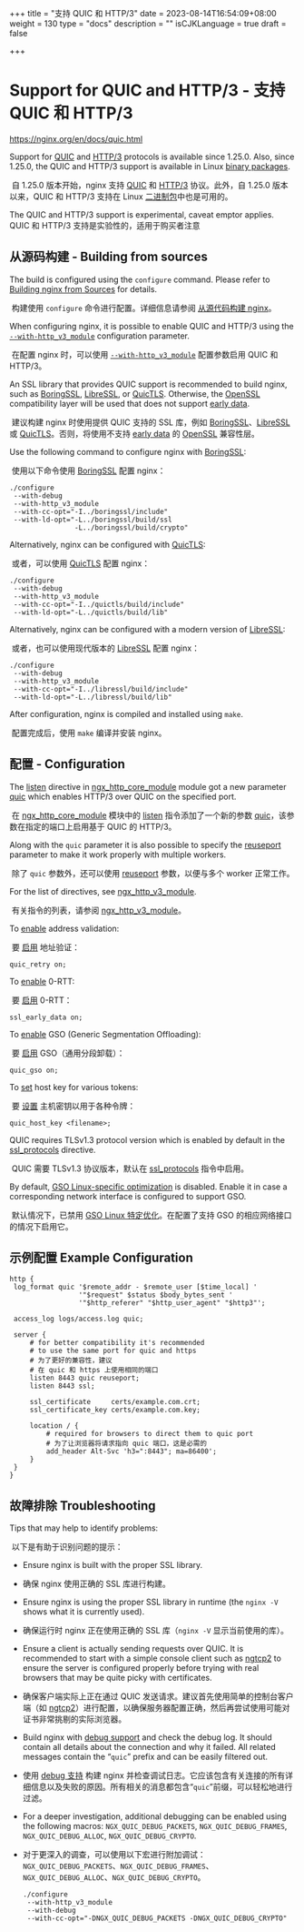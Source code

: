 +++
title = "支持 QUIC 和 HTTP/3"
date = 2023-08-14T16:54:09+08:00
weight = 130
type = "docs"
description = ""
isCJKLanguage = true
draft = false

+++

# Support for QUIC and HTTP/3 - 支持 QUIC 和 HTTP/3

https://nginx.org/en/docs/quic.html



Support for [QUIC](https://datatracker.ietf.org/doc/html/rfc9000) and [HTTP/3](https://datatracker.ietf.org/doc/html/rfc9114) protocols is available since 1.25.0. Also, since 1.25.0, the QUIC and HTTP/3 support is available in Linux [binary packages](https://nginx.org/en/linux_packages.html).

​	自 1.25.0 版本开始，nginx 支持 [QUIC](https://datatracker.ietf.org/doc/html/rfc9000) 和 [HTTP/3](https://datatracker.ietf.org/doc/html/rfc9114) 协议。此外，自 1.25.0 版本以来，QUIC 和 HTTP/3 支持在 Linux [二进制包](https://nginx.org/en/linux_packages.html)中也是可用的。

The QUIC and HTTP/3 support is experimental, caveat emptor applies.
​	QUIC 和 HTTP/3 支持是实验性的，适用于购买者注意



## 从源码构建 - Building from sources

The build is configured using the `configure` command. Please refer to [Building nginx from Sources](https://nginx.org/en/docs/configure.html) for details.

​	构建使用 `configure` 命令进行配置。详细信息请参阅 [从源代码构建 nginx](https://nginx.org/en/docs/configure.html)。

When configuring nginx, it is possible to enable QUIC and HTTP/3 using the [`--with-http_v3_module`](https://nginx.org/en/docs/configure.html#http_v3_module) configuration parameter.

​	在配置 nginx 时，可以使用 [`--with-http_v3_module`](https://nginx.org/en/docs/configure.html#http_v3_module) 配置参数启用 QUIC 和 HTTP/3。

An SSL library that provides QUIC support is recommended to build nginx, such as [BoringSSL](https://boringssl.googlesource.com/boringssl), [LibreSSL](https://www.libressl.org/), or [QuicTLS](https://github.com/quictls/openssl). Otherwise, the [OpenSSL](https://openssl.org/) compatibility layer will be used that does not support [early data](https://nginx.org/en/docs/http/ngx_http_ssl_module.html#ssl_early_data).

​	建议构建 nginx 时使用提供 QUIC 支持的 SSL 库，例如 [BoringSSL](https://boringssl.googlesource.com/boringssl)、[LibreSSL](https://www.libressl.org/) 或 [QuicTLS](https://github.com/quictls/openssl)。否则，将使用不支持 [early data](https://nginx.org/en/docs/http/ngx_http_ssl_module.html#ssl_early_data) 的 [OpenSSL](https://openssl.org/) 兼容性层。

Use the following command to configure nginx with [BoringSSL](https://boringssl.googlesource.com/boringssl):

​	使用以下命令使用 [BoringSSL](https://boringssl.googlesource.com/boringssl) 配置 nginx：

```
./configure
 --with-debug
 --with-http_v3_module
 --with-cc-opt="-I../boringssl/include"
 --with-ld-opt="-L../boringssl/build/ssl
                -L../boringssl/build/crypto"
```

Alternatively, nginx can be configured with [QuicTLS](https://github.com/quictls/openssl):

​	或者，可以使用 [QuicTLS](https://github.com/quictls/openssl) 配置 nginx：

```
./configure
 --with-debug
 --with-http_v3_module
 --with-cc-opt="-I../quictls/build/include"
 --with-ld-opt="-L../quictls/build/lib"
```

Alternatively, nginx can be configured with a modern version of [LibreSSL](https://www.libressl.org/):

​	或者，也可以使用现代版本的 [LibreSSL](https://www.libressl.org/) 配置 nginx：

```
./configure
 --with-debug
 --with-http_v3_module
 --with-cc-opt="-I../libressl/build/include"
 --with-ld-opt="-L../libressl/build/lib"
```

After configuration, nginx is compiled and installed using `make`.

​	配置完成后，使用 `make` 编译并安装 nginx。



## 配置 - Configuration

The [listen](https://nginx.org/en/docs/http/ngx_http_core_module.html#listen) directive in [ngx_http_core_module](https://nginx.org/en/docs/http/ngx_http_core_module.html) module got a new parameter [quic](https://nginx.org/en/docs/http/ngx_http_core_module.html#quic) which enables HTTP/3 over QUIC on the specified port.

​	在 [ngx_http_core_module](https://nginx.org/en/docs/http/ngx_http_core_module.html) 模块中的 [listen](https://nginx.org/en/docs/http/ngx_http_core_module.html#listen) 指令添加了一个新的参数 [quic](https://nginx.org/en/docs/http/ngx_http_core_module.html#quic)，该参数在指定的端口上启用基于 QUIC 的 HTTP/3。

Along with the `quic` parameter it is also possible to specify the [reuseport](https://nginx.org/en/docs/http/ngx_http_core_module.html#reuseport) parameter to make it work properly with multiple workers.

​	除了 `quic` 参数外，还可以使用 [reuseport](https://nginx.org/en/docs/http/ngx_http_core_module.html#reuseport) 参数，以便与多个 worker 正常工作。

For the list of directives, see [ngx_http_v3_module](https://nginx.org/en/docs/http/ngx_http_v3_module.html).

​	有关指令的列表，请参阅 [ngx_http_v3_module](https://nginx.org/en/docs/http/ngx_http_v3_module.html)。

To [enable](https://nginx.org/en/docs/http/ngx_http_v3_module.html#quic_retry) address validation:

​	要 [启用](https://nginx.org/en/docs/http/ngx_http_v3_module.html#quic_retry) 地址验证：

```
quic_retry on;
```

To [enable](https://nginx.org/en/docs/http/ngx_http_ssl_module.html#ssl_early_data) 0-RTT:

​	要 [启用](https://nginx.org/en/docs/http/ngx_http_ssl_module.html#ssl_early_data) 0-RTT：

```
ssl_early_data on;
```

To [enable](https://nginx.org/en/docs/http/ngx_http_v3_module.html#quic_gso) GSO (Generic Segmentation Offloading):

​	要 [启用](https://nginx.org/en/docs/http/ngx_http_v3_module.html#quic_gso) GSO（通用分段卸载）：

```
quic_gso on;
```

To [set](https://nginx.org/en/docs/http/ngx_http_v3_module.html#quic_host_key) host key for various tokens:

​	要 [设置](https://nginx.org/en/docs/http/ngx_http_v3_module.html#quic_host_key) 主机密钥以用于各种令牌：

```
quic_host_key <filename>;
```



QUIC requires TLSv1.3 protocol version which is enabled by default in the [ssl_protocols](https://nginx.org/en/docs/http/ngx_http_ssl_module.html#ssl_protocols) directive.

​	QUIC 需要 TLSv1.3 协议版本，默认在 [ssl_protocols](https://nginx.org/en/docs/http/ngx_http_ssl_module.html#ssl_protocols) 指令中启用。

By default, [GSO Linux-specific optimization](http://vger.kernel.org/lpc_net2018_talks/willemdebruijn-lpc2018-udpgso-paper-DRAFT-1.pdf) is disabled. Enable it in case a corresponding network interface is configured to support GSO.

​	默认情况下，已禁用 [GSO Linux 特定优化](http://vger.kernel.org/lpc_net2018_talks/willemdebruijn-lpc2018-udpgso-paper-DRAFT-1.pdf)。在配置了支持 GSO 的相应网络接口的情况下启用它。



## 示例配置 Example Configuration

```
http {
 log_format quic '$remote_addr - $remote_user [$time_local] '
                 '"$request" $status $body_bytes_sent '
                 '"$http_referer" "$http_user_agent" "$http3"';

 access_log logs/access.log quic;

 server {
     # for better compatibility it's recommended
     # to use the same port for quic and https
     # 为了更好的兼容性，建议
     # 在 quic 和 https 上使用相同的端口
     listen 8443 quic reuseport;
     listen 8443 ssl;

     ssl_certificate     certs/example.com.crt;
     ssl_certificate_key certs/example.com.key;

     location / {
         # required for browsers to direct them to quic port
         # 为了让浏览器将请求指向 quic 端口，这是必需的
         add_header Alt-Svc 'h3=":8443"; ma=86400';
     }
 }
}
```





## 故障排除 Troubleshooting

Tips that may help to identify problems:

​	以下是有助于识别问题的提示：

- Ensure nginx is built with the proper SSL library.

- 确保 nginx 使用正确的 SSL 库进行构建。

- Ensure nginx is using the proper SSL library in runtime (the `nginx -V` shows what it is currently used).

- 确保运行时 nginx 正在使用正确的 SSL 库（`nginx -V` 显示当前使用的库）。

- Ensure a client is actually sending requests over QUIC. It is recommended to start with a simple console client such as [ngtcp2](https://nghttp2.org/ngtcp2) to ensure the server is configured properly before trying with real browsers that may be quite picky with certificates.

- 确保客户端实际上正在通过 QUIC 发送请求。建议首先使用简单的控制台客户端（如 [ngtcp2](https://nghttp2.org/ngtcp2)）进行配置，以确保服务器配置正确，然后再尝试使用可能对证书非常挑剔的实际浏览器。

- Build nginx with [debug support](https://nginx.org/en/docs/debugging_log.html) and check the debug log. It should contain all details about the connection and why it failed. All related messages contain the “`quic`” prefix and can be easily filtered out.

- 使用 [debug 支持](https://nginx.org/en/docs/debugging_log.html) 构建 nginx 并检查调试日志。它应该包含有关连接的所有详细信息以及失败的原因。所有相关的消息都包含“`quic`”前缀，可以轻松地进行过滤。

- For a deeper investigation, additional debugging can be enabled using the following macros: `NGX_QUIC_DEBUG_PACKETS`, `NGX_QUIC_DEBUG_FRAMES`, `NGX_QUIC_DEBUG_ALLOC`, `NGX_QUIC_DEBUG_CRYPTO`.

- 对于更深入的调查，可以使用以下宏进行附加调试：`NGX_QUIC_DEBUG_PACKETS`、`NGX_QUIC_DEBUG_FRAMES`、`NGX_QUIC_DEBUG_ALLOC`、`NGX_QUIC_DEBUG_CRYPTO`。

  ```
  ./configure
   --with-http_v3_module
   --with-debug
   --with-cc-opt="-DNGX_QUIC_DEBUG_PACKETS -DNGX_QUIC_DEBUG_CRYPTO"
  ```
  
  